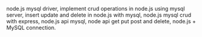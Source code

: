 node.js mysql driver,
implement crud operations in node.js using mysql server,
insert update and delete in node.js with mysql,
node.js mysql crud with express,
node.js api mysql,
node api get put post and delete,
node.js + MySQL connection.
